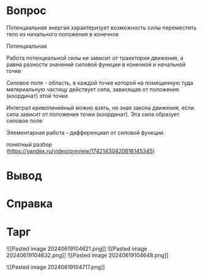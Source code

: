 # Вопрос
Потенциальная энергия характеризует возможность силы переместить тело из начального положения в конечное 

Потенциальная

Работа потенциальной силы не зависит от траектории движения, а равна разности значений силовой функции в конечной и начальной точке 

Силовое поле - область, в каждой точке которой на помещенную туда материальную частицу действует сила, зависящая от положения (координат) этой точки.

Интеграл криволинейный можно взять, не зная закона движения, если сила зависит от положения точки (координат). Эта сила образует силовое поле 

Элементарная работа - дифференциал от силовой функции.

понятный разбор (https://yandex.ru/video/preview/17421430420616145345)

# Вывод
# Справка


# Тарг
![[Pasted image 20240619104621.png]]
![[Pasted image 20240619104632.png]]
![[Pasted image 20240619104648.png]]

![[Pasted image 20240619104717.png]]